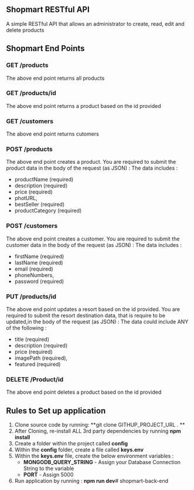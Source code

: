 ## Shopmart RESTful API 

A simple RESTful API that allows an administrator  to create, read, edit and delete products

## Shopmart End Points

### GET /products

The above end point returns all products

### GET /products/id

The above end point returns a product based on the id provided

### GET /customers

The above end point returns cutomers 

### POST /products

The above end point creates a product. You are required to submit the product data in the body of the request (as JSON) : 
The data includes :

- productName (required)
- description (required)
- price (required)
- photURL,
- bestSeller (required)
- productCategory (required)


### POST /customers

The above end point creates a customer. You are required to submit the customer data in the body of the request (as JSON) : 
The data includes :
- firstName (required)
- lastName (required)
- email (required)
- phoneNumbers,
- password (required)


### PUT /products/id

The above end point updates a resort based on the id provided. You are required to submit the  resort destination data, that is require to be updated,in the body of the request (as JSON) : The data could include ANY of the following :

- title (required)
- description (required)
- price (required)
- imagePath (required),
- featured (required)

### DELETE /Product/id

The above end point deletes a product based on the id provided

## Rules to Set up application

1. Clone source code by running: **git clone GITHUP_PROJECT_URL . **
2. After Cloning, re-install ALL 3rd party dependencies by running **npm install**
3. Create a folder within the project called **config**
4. Within the **config** folder, create a file called **keys.env**
5. Within the **keys.env** file, create the below environment variables :
   - **MONGODB_QUERY_STRING** - Assign your Database Connection String to the variable
   - **PORT** - Assign 5000
6. Run application by running : **npm run dev**# shopmart-back-end

